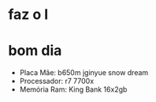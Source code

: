 # faz o l
# bom dia

- Placa Mãe: b650m jginyue snow dream
- Processador: r7 7700x
- Memória Ram: King Bank 16x2gb